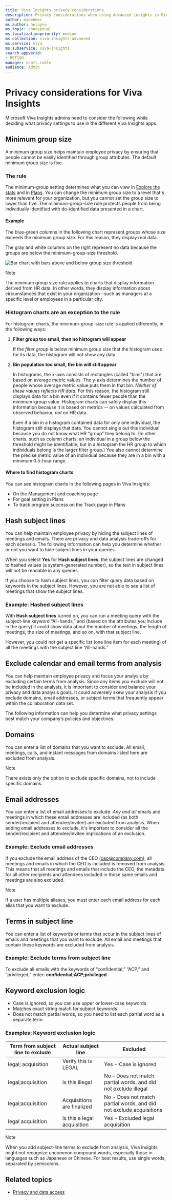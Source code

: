 ```yaml
---
title: Viva Insights privacy considerations
description: Privacy considerations when using Advanced insights in Microsoft Viva Insights to analyze your organizational data 
author: madehmer
ms.author: helayne
ms.topic: conceptual
ms.localizationpriority: medium 
ms.collection: viva-insights-advanced 
ms.service: viva 
ms.subservice: viva-insights 
search.appverid: 
- MET150 
manager: scott.ruble
audience: Admin
---
```


# Privacy considerations for Viva Insights

Microsoft Viva Insights admins need to consider the following while deciding what privacy settings to use in the different Viva Insights apps.

## Minimum group size

A minimum group size helps maintain employee privacy by ensuring that people cannot be easily identified through group attributes. The default minimum group size is five.

### The rule

The minimum-group setting determines what you can view in [Explore the stats](../Use/explore-metrics-week-life.md) and in [Plans](/viva/insights/Tutorials/solutionsv2-intro?toc=/viva/insights/use/toc.json&bc=/viva/insights/breadcrumb/toc.json). You can change the minimum group size to a level that's more relevant for your organization, but you cannot set the group size to lower than five. The minimum-group-size rule protects people from being individually identified with de-identified data presented in a chart.

#### Example

The blue-green columns in the following chart represent groups whose size exceeds the minimum group size. For this reason, they display real data.

The gray and white columns on the right represent no data because the groups are below the minimum-group-size threshold.

<img src="../Images/WpA/group-size-bars.png" alt="Bar chart with bars above and below group size threshold">

>[!Note]
>The minimum group size rule applies to charts that display information derived from HR data. In other words, they display information about circumstances that exist in your organization--such as managers at a specific level or employees in a particular city.  

### Histogram charts are an exception to the rule

For histogram charts, the minimum-group-size rule is applied differently, in the following ways:

1. **Filter group too small, then no histogram will appear**

   If the _filter group_ is below minimum group size that the histogram uses for its data, the histogram will not show any data.

2. **Bin population too small, the bin will still appear**

   In histograms, the x-axis consists of rectangles (called "bins") that are based on average metric values. The y-axis determines the number of people whose average metric value puts them in that bin. _Neither of these values reflects HR data._ For this reason, the histogram still displays data for a bin even if it contains fewer people than the minimum-group value. Histogram charts can safely display this information because it is based on metrics -- on values calculated from observed behavior, _not_ on HR data.

   Even if a bin in a histogram contained data for only one individual, the histogram still displays that data. You cannot single out this individual because you do not know what HR “group” they belong to. (In other charts, such as column charts, an individual in a group below the threshold might be identifiable, but in a histogram the HR group to which individuals belong is the larger filter group.) You also cannot determine the precise metric value of an individual because they are in a bin with a minimum 0.5-hour range.

#### Where to find histogram charts

You can see histogram charts in the following pages in Viva Insights:

* On the Management and coaching page
* For goal setting in Plans
* To track program success on the Track page in Plans

## Hash subject lines

You can help maintain employee privacy by hiding the subject lines of meetings and emails. There are privacy and data analysis trade-offs for each scenario. The following information can help you determine whether or not you want to hide subject lines in your queries.  

When you select **Yes** for **Hash subject lines**, the subject lines are changed to hashed values (a system-generated number), so the text in subject lines will not be readable in any queries.

If you choose to hash subject lines, you can filter query data based on keywords in the subject lines. However, you are not able to see a list of meetings that show the subject lines.

### Example: Hashed subject lines

With **Hash subject lines** turned on, you can run a meeting query with the subject-line keyword “All-hands,” and (based on the attributes you include in the query) it could show data about the number of meetings, the length of meetings, the size of meetings, and so on, with that subject line.

However, you could not get a specific list (one line item for each meeting) of all the meetings with the subject line “All-hands.”

## Exclude calendar and email terms from analysis

You can help maintain employee privacy and focus your analysis by excluding certain terms from analysis. Since any items you exclude will not be included in the analysis, it is important to  consider and balance your privacy and data analysis goals. It could adversely skew your analysis if you exclude domains, email addresses, or subject terms that frequently appear within the collaboration data set.

The following information can help you determine what privacy settings best match your company’s policies and objectives.

## Domains

You can enter a list of domains that you want to exclude. All email, meetings, calls, and instant messages from domains listed here are excluded from analysis.

> [!Note]
> There exists only the option to exclude specific domains, not to include specific domains.

## Email addresses

You can enter a list of email addresses to exclude. _Any and all_ emails and meetings in which these email addresses are included (as both sender/recipient and attendee/invitee) are excluded from analysis. When adding email addresses to exclude, it's important to consider all the sender/recipient and attendee/invitee implications of an exclusion.

### Example: Exclude email addresses

If you exclude the email address of the CEO (ceo@company.com), all meetings and emails in which the CEO is included is removed from analysis. This means that all meetings and emails that include the CEO, the metadata for all other recipients and attendees included in those same emails and meetings are also excluded.

> [!Note]
> If a user has multiple aliases, you must enter each email address for each alias that you want to exclude.

## Terms in subject line

You can enter a list of keywords or terms that occur in the subject lines of emails and meetings that you want to exclude. All email and meetings that contain these keywords are excluded from analysis.

### Example: Exclude terms from subject line

To exclude all emails with the keywords of “confidential,” “ACP,” and “privileged,” enter: **confidential;ACP;privileged**

## Keyword exclusion logic

* Case is ignored, so you can use upper or lower-case keywords
* Matches exact string match for subject keywords
* Does not match partial words, so you need to list each partial word as a separate term

### Examples: Keyword exclusion logic

Term from subject line to exclude | Actual subject line | Excluded
---------|----------|---------
 legal; acquisition | Verify this is LEGAL | Yes - Case is ignored
 legal;acquisition | Is this illegal | No – Does not match partial words, and did not exclude illegal
 legal;acquisition | Acquisitions are finalized | No - Does not match partial words, and did not exclude acquisitions
 legal acquisition |Is this a legal acquisition | Yes  - Excluded legal acquisition

 >[!Note]
 >When you add subject-line terms to exclude from analysis, Viva Insights might not recognize uncommon compound words, especially those in languages such as Japanese or Chinese. For best results, use single words, separated by semicolons.

## Related topics

* [Privacy and data access](/viva/insights/privacy/privacy-and-data-access?toc=/viva/insights/use/toc.json&bc=/viva/insights/breadcrumb/toc.json)
